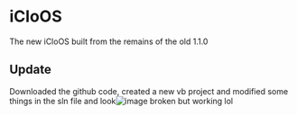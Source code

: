 # iCloOS
The new iCloOS built from the remains of the old 1.1.0
## Update
Downloaded the github code, created a new vb project and modified some things in the sln file and look![image](https://user-images.githubusercontent.com/59067041/227745933-90744fbf-9be8-4c7a-8a42-ae862c3cc6ea.png) broken but working lol
